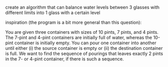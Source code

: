 create an algorithm that can balance water levels between 3 glasses with different limits into 1 glass with a certain level

inspiration (the program is a bit more general than this question):

You are given three containers with sizes of 10 pints, 7 pints, and 4 pints.
The 7-pint and 4-pint containers are initially full of water, whereas the 10-pint container is
initially empty. You can pour one container into another until either (i) the source container
is empty or (ii) the destination container is full.
We want to find the sequence of pourings that leaves exactly 2 pints in the 7- or 4-pint
container, if there is such a sequence.
